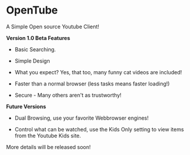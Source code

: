 # OpenTube
A Simple Open source Youtube Client!


**Version 1.0 Beta Features**

 - Basic Searching.
 
 - Simple Design
 
 - What you expect? Yes, that too, many funny cat videos are included!
 
 - Faster than a normal browser (less tasks means faster loading!)
 
 - Secure - Many others aren't as trustworthy!
 

 **Future Versions**
 
 - Dual Browsing, use your favorite Webbrowser engines!
 
 - Control what can be watched, use the Kids Only setting to view items from the Youtube Kids site. 
 
 More details will be released soon!
